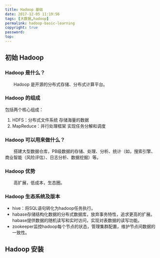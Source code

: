 ```yaml
---
title: Hadoop 基础
date: 2017-12-05 11:19:56
tags: [大数据,hadoop]
permalink: hadoop-basic-learning
copyright: true
password:
top:
---
```


## 初始 Hadoop
### Hadoop 是什么？
　　Hadoop 是开源的分布式存储、分布式计算平台。
### Hadoop 的组成
包括两个核心组成：
1. HDFS：分布式文件系统 存储海量的数据
2. MapReduce：并行处理框架 实现任务分解和调度

### Hadoop 可以用来做什么？
　　搭建大型数据仓库，PB级数据的存储、处理、分析、统计（如，搜索引擎、商业智能（风险评估）、日志分析、数据挖掘）等。

### Hadoop 优势
　　高扩展，低成本，生态圈。

### Hadoop 生态系统及版本
- hive：将SQL语句转化为hadoop任务执行。
- habase存储结构化数据的分布式数据库，放弃事务特性，追求更高的扩展。habase提供数据的随机读写和实时访问，实现对表数据的读写功能。
- zookeeper监控hadoop每个节点的状态，管理集群配置，维护节点间数据的一致性。

## Hadoop 安装
